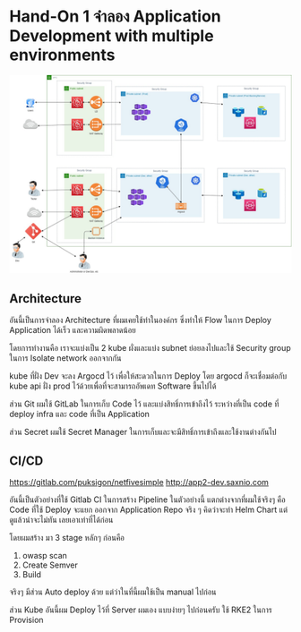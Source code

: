 # Hand-On 1 จำลอง Application Development with multiple environments

![](KubeExamDiagram.jpg)

## Architecture

อันนี้เป็นการจำลอง Architecture ที่ผมเคยใช้ทำในองค์กร ซึ่งทำให้ Flow ในการ Deploy Application ได้เร็ว และความผิดพลาดน้อย

โดยการทำงานคือ เราจะแบ่งเป็น 2 kube ผั่งและแบ่ง subnet ย่อยลงไปและใช้ Security group ในการ Isolate network ออกจากกัน

kube ที่ฝั่ง Dev จะลง Argocd ไว้ เพื่อให้สะดวกในการ Deploy โดย argocd ก็จะเชื่อมต่อกับ kube api ฝั่ง prod ไว้ด้วยเพื่อที่จะสามารถอัพเดท Software ขึ้นไปได้

ส่วน Git ผมใช้ GitLab ในการเก็บ Code ไว้ และแบ่งสิทธิ์การเข้าถึงไว้ ระหว่างที่เป็น code ที่ deploy infra และ code ที่เป็น Application

ส่วน Secret ผมใช้ Secret Manager ในการเก็บและจะมีสิทธิ์การเข้าถึงและใช้งานต่างกันไป

## CI/CD

https://gitlab.com/puksigon/netfivesimple
http://app2-dev.saxnio.com

อันนี้เป็นตัวอย่างที่ใช้ Gitlab CI ในการสร้าง Pipeline ในตัวอย่างนี้ แตกต่างจากที่ผมใช้จริงๆ คือ Code ที่ใช้ Deploy จะแยก ออกจาก Application Repo จริง ๆ คิดว่าจะทำ Helm Chart แต่ดูแล้วน่าจะไม่ทัน เลยเอาเท่าที่ได้ก่อน

โดยผมสร้าง มา 3 stage หลักๆ ก่อนคือ

1.  owasp scan
2.  Create Semver
3.  Build

จริงๆ มีส่วน Auto deploy ด้วย แต่ว่าในที่นี้ผมใช้เป็น manual ไปก่อน

ส่วน Kube อันนี้ผม Deploy ไว้ที่ Server ผมเอง แบบง่ายๆ ไปก่อนครับ ใช้ RKE2 ในการ Provision
